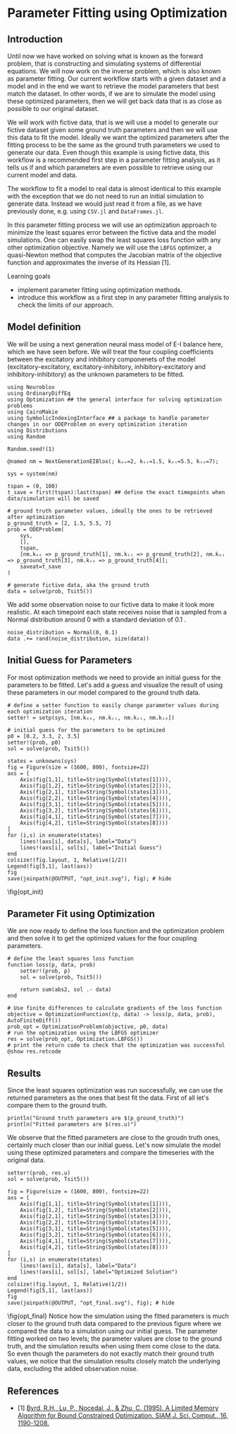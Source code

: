 <!--This file was generated, do not modify it.-->
# Parameter Fitting using Optimization
## Introduction
Until now we have worked on solving what is known as the forward problem, that is constructing and simulating systems of differential equations. We will now work on the inverse problem, which is also known as parameter fitting. Our current workflow starts with a given dataset and a model and in the end we want to retrieve the model parameters that best match the dataset. In other words, if we are to simulate the model using these optimized parameters, then we will get back data that is as close as possible to our original dataset.

We will work with fictive data, that is we will use a model to generate our fictive dataset given some ground truth parameters and then we will use this data to fit the model. Ideally we want the optimized parameters after the fitting process to be the same as the ground truth parameters we used to generate our data. Even though this example is using fictive data, this workflow is a recommended first step in a parameter fitting analysis, as it tells us if and which parameters are even possible to retrieve using our current model and data.

The workflow to fit a model to real data is almost identical to this example with the exception that we do not need to run an initial simulation to generate data. Instead we would just read it from a file, as we have previously done, e.g. using `CSV.jl` and `DataFrames.jl`.

In this parameter fitting process we will use an optimization approach to minimize the least squares error between the fictive data and the model simulations. One can easily swap the least squares loss function with any other optimization objective. Namely we will use the `LBFGS` optimizer, a quasi-Newton method that computes the Jacobian matrix of the objective function and approximates the inverse of its Hessian [1].

Learning goals
- implement parameter fitting using optimization methods.
- introduce this workflow as a first step in any parameter fitting analysis to check the limits of our approach.

## Model definition
We will be using a next generation neural mass model of E-I balance here, which we have seen before. We will treat the four coupling coefficients between the excitatory and inhibitory componenets of the model (excitatory-excitatory, excitatory-inhibitory, inhibitory-excitatory and inhibitory-inhibitory) as the unknown parameters to be fitted.

````julia:ex1
using Neuroblox
using OrdinaryDiffEq
using Optimization ## the general interface for solving optimization problems
using CairoMakie
using SymbolicIndexingInterface ## a package to handle parameter changes in our ODEProblem on every optimization iteration
using Distributions
using Random

Random.seed!(1)

@named nm = NextGenerationEIBlox(; kₑₑ=2, kᵢᵢ=1.5, kₑᵢ=5.5, kᵢₑ=7);

sys = system(nm)

tspan = (0, 100)
t_save = first(tspan):last(tspan) ## define the exact timepoints when data/simulation will be saved

# ground truth parameter values, ideally the ones to be retrieved after optimization
p_ground_truth = [2, 1.5, 5.5, 7]
prob = ODEProblem(
    sys,
    [],
    tspan,
    [nm.kₑₑ => p_ground_truth[1], nm.kᵢᵢ => p_ground_truth[2], nm.kₑᵢ => p_ground_truth[3], nm.kᵢₑ => p_ground_truth[4]];
    saveat=t_save
)

# generate fictive data, aka the ground truth
data = solve(prob, Tsit5())
````

We add some observation noise to our fictive data to make it look more realistic. At each timepoint each state receives noise that is sampled from a Normal distribution around 0 with a standard deviation of 0.1 .

````julia:ex2
noise_distribution = Normal(0, 0.1)
data .+= rand(noise_distribution, size(data))
````

## Initial Guess for Parameters
For most optimization methods we need to provide an initial guess for the parameters to be fitted. Let's add a guess and visualize the result of using these parameters in our model compared to the ground truth data.

````julia:ex3
# define a setter function to easily change parameter values during each optimization iteration
setter! = setp(sys, [nm.kₑₑ, nm.kᵢᵢ, nm.kₑᵢ, nm.kᵢₑ])

# initial guess for the parameters to be optimized
p0 = [0.2, 3.3, 2, 3.5]
setter!(prob, p0)
sol = solve(prob, Tsit5())

states = unknowns(sys)
fig = Figure(size = (1600, 800), fontsize=22)
axs = [
    Axis(fig[1,1], title=String(Symbol(states[1]))),
    Axis(fig[1,2], title=String(Symbol(states[2]))),
    Axis(fig[2,1], title=String(Symbol(states[3]))),
    Axis(fig[2,2], title=String(Symbol(states[4]))),
    Axis(fig[3,1], title=String(Symbol(states[5]))),
    Axis(fig[3,2], title=String(Symbol(states[6]))),
    Axis(fig[4,1], title=String(Symbol(states[7]))),
    Axis(fig[4,2], title=String(Symbol(states[8])))
]
for (i,s) in enumerate(states)
    lines!(axs[i], data[s], label="Data")
    lines!(axs[i], sol[s], label="Initial Guess")
end
colsize!(fig.layout, 1, Relative(1/2))
Legend(fig[5,1], last(axs))
fig
save(joinpath(@OUTPUT, "opt_init.svg"), fig); # hide
````

\fig{opt_init}

## Parameter Fit using Optimization
We are now ready to define the loss function and the optimization problem and then solve it to get the optimized values for the four coupling parameters.

````julia:ex4
# define the least squares loss function
function loss(p, data, prob)
    setter!(prob, p)
    sol = solve(prob, Tsit5())

    return sum(abs2, sol .- data)
end

# Use finite differences to calculate gradients of the loss function
objective = OptimizationFunction((p, data) -> loss(p, data, prob), AutoFiniteDiff())
prob_opt = OptimizationProblem(objective, p0, data)
# run the optimization using the LBFGS optimizer
res = solve(prob_opt, Optimization.LBFGS())
# print the return code to check that the optimization was successful
@show res.retcode
````

## Results
Since the least squares optimization was run successfully, we can use the returned parameters as the ones that best fit the data. First of all let's compare them to the ground truth.

````julia:ex5
println("Ground truth parameters are $(p_ground_truth)")
println("Fitted parameters are $(res.u)")
````

We observe that the fitted parameters are close to the groudn truth ones, certainly much closer than our initial guess.
Let's now simulate the model using these optimized parameters and compare the timeseries with the original data.

````julia:ex6
setter!(prob, res.u)
sol = solve(prob, Tsit5())

fig = Figure(size = (1600, 800), fontsize=22)
axs = [
    Axis(fig[1,1], title=String(Symbol(states[1]))),
    Axis(fig[1,2], title=String(Symbol(states[2]))),
    Axis(fig[2,1], title=String(Symbol(states[3]))),
    Axis(fig[2,2], title=String(Symbol(states[4]))),
    Axis(fig[3,1], title=String(Symbol(states[5]))),
    Axis(fig[3,2], title=String(Symbol(states[6]))),
    Axis(fig[4,1], title=String(Symbol(states[7]))),
    Axis(fig[4,2], title=String(Symbol(states[8])))
]
for (i,s) in enumerate(states)
    lines!(axs[i], data[s], label="Data")
    lines!(axs[i], sol[s], label="Optimized Solution")
end
colsize!(fig.layout, 1, Relative(1/2))
Legend(fig[5,1], last(axs))
fig
save(joinpath(@OUTPUT, "opt_final.svg"), fig); # hide
````

\fig{opt_final}
Notice how the simulation using the fitted parameters is much closer to the ground truth data compared to the previous figure where we compared the data to a simulation using our initial guess.
The parameter fitting worked on two levels; the parameter values are close to the ground truth, and the simulation results when using them come close to the data. So even though the parameters do not exactly match their ground truth values, we notice that the simulation results closely match the underlying data, excluding the added observation noise.

## References
- [1] [Byrd, R.H., Lu, P., Nocedal, J., & Zhu, C. (1995). A Limited Memory Algorithm for Bound Constrained Optimization. SIAM J. Sci. Comput., 16, 1190-1208.](https://doi.org/10.1137/0916069)

